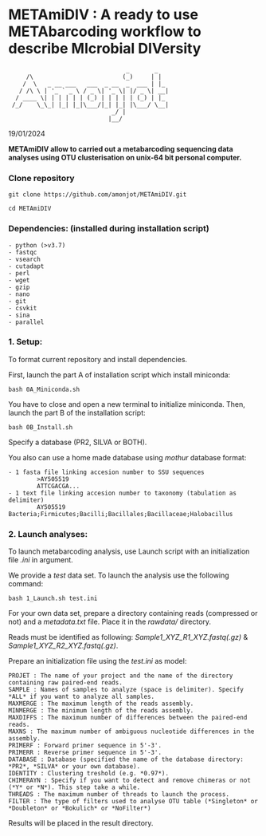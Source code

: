 # **METAmiDIV : A ready to use METAbarcoding workflow to describe MIcrobial DIVersity**
                                     _       _
         /\                         (_)     | |
        /  \   _ __ ___   ___  _ __  _  ___ | |_
       / /\ \ | '_ ` _ \ / _ \| '_ \| |/ _ \| __|
      / ____ \| | | | | | (_) | | | | | (_) | |_
     /_/    \_\_| |_| |_|\___/|_| |_| |\___/ \__|
                                 _/ |
                                |__/
19/01/2024

**METAmiDIV allow to carried out a metabarcoding sequencing data analyses using OTU clusterisation on unix-64 bit personal computer.**

### **Clone repository**

`git clone https://github.com/amonjot/METAmiDIV.git`

`cd METAmiDIV`

### **Dependencies: (installed during installation script)**

    - python (>v3.7)
    - fastqc
    - vsearch
    - cutadapt
    - perl
    - wget
    - gzip
    - nano
    - git
    - csvkit
    - sina
    - parallel

### **1. Setup:**

To format current repository and install dependencies. 

First, launch the part A of installation script which install miniconda:

`bash 0A_Miniconda.sh`

You have to close and open a new terminal to initialize miniconda. Then, launch the part B of the installation script: 

`bash 0B_Install.sh`

Specify a database (PR2, SILVA or BOTH).

You also can use a home made database using *mothur* database format:

    - 1 fasta file linking accesion number to SSU sequences
            >AY505519
            ATTCGACGA...
    - 1 text file linking accesion number to taxonomy (tabulation as delimiter)
            AY505519    Bacteria;Firmicutes;Bacilli;Bacillales;Bacillaceae;Halobacillus

### **2. Launch analyses:**

To launch metabarcoding analysis, use Launch script with an initialization file *.ini* in argument.

We provide a *test* data set. To launch the analysis use the following command:

`bash 1_Launch.sh test.ini`

For your own data set, prepare a directory containing reads (compressed or not) and a *metadata.txt* file. Place it in the *rawdata/* directory.

Reads must be identified as following: *Sample1_XYZ_R1_XYZ.fastq(.gz)* & *Sample1_XYZ_R2_XYZ.fastq(.gz)*.

Prepare an initialization file using the *test.ini* as model:

    PROJET : The name of your project and the name of the directory containing raw paired-end reads.
    SAMPLE : Names of samples to analyze (space is delimiter). Specify *ALL* if you want to analyze all samples.
    MAXMERGE : The maximum length of the reads assembly.
    MINMERGE : The minimum length of the reads assembly.
    MAXDIFFS : The maximum number of differences between the paired-end reads.
    MAXNS : The maximum number of ambiguous nucleotide differences in the assembly.
    PRIMERF : Forward primer sequence in 5'-3'.
    PRIMERR : Reverse primer sequence in 5'-3'.
    DATABASE : Database (specified the name of the database directory: *PR2*, *SILVA* or your own database).
    IDENTITY : Clustering treshold (e.g. *0.97*).
    CHIMERAYN : Specify if you want to detect and remove chimeras or not (*Y* or *N*). This step take a while.
    THREADS : The maximum number of threads to launch the process.
    FILTER : The type of filters used to analyse OTU table (*Singleton* or *Doubleton* or *Bokulich* or *NoFilter*)

Results will be placed in the result directory.

